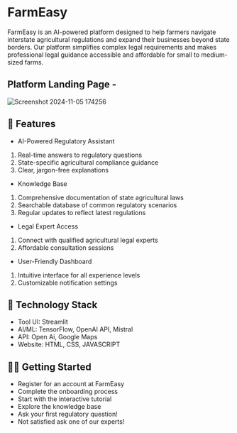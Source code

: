 # FarmEasy

FarmEasy is an AI-powered platform designed to help farmers navigate interstate agricultural regulations and expand their businesses beyond state borders. Our platform simplifies complex legal requirements and makes professional legal guidance accessible and affordable for small to medium-sized farms.

## Platform Landing Page -
![Screenshot 2024-11-05 174256](https://github.com/user-attachments/assets/dd3e4dbb-0fd1-4d28-a7bb-e475b5e3cfbd)


## 🚀 Features

- AI-Powered Regulatory Assistant

1. Real-time answers to regulatory questions
2. State-specific agricultural compliance guidance
3. Clear, jargon-free explanations

- Knowledge Base

1. Comprehensive documentation of state agricultural laws
2. Searchable database of common regulatory scenarios
3. Regular updates to reflect latest regulations

- Legal Expert Access

1. Connect with qualified agricultural legal experts
2. Affordable consultation sessions

- User-Friendly Dashboard

1. Intuitive interface for all experience levels
2. Customizable notification settings

## 🔧 Technology Stack

- Tool UI: Streamlit
- AI/ML: TensorFlow, OpenAI API, Mistral
- API: Open Ai, Google Maps
- Website: HTML, CSS, JAVASCRIPT

## 🏃‍♂️ Getting Started

- Register for an account at FarmEasy
- Complete the onboarding process
- Start with the interactive tutorial
- Explore the knowledge base
- Ask your first regulatory question!
- Not satisfied ask one of our experts!
